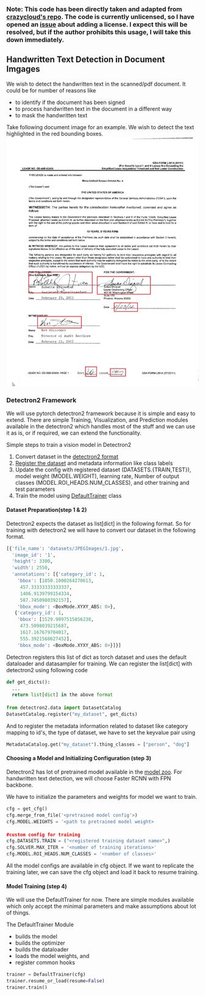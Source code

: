 ### Note: This code has been directly taken and adapted from [crazycloud's repo](https://github.com/crazycloud/Handwritten-text-Detection-Detectron2). The code is currently unlicensed, so I have opened an [issue](https://github.com/crazycloud/Handwritten-text-Detection-Detectron2/issues/1) about adding a license. I expect this will be resolved, but if the author prohibits this usage, I will take this down immediately.

## Handwritten Text Detection in Document Imgages 
We wish to detect the handwritten text in the scanned/pdf document. It could be for number of reasons like

  * to identify if the document has been signed
  * to process handwritten text in the document in a different way
  * to mask the handwritten text
  
Take following document image for an example. We wish to detect the text highlighted in the red bounding boxes.
<img src="handwritten_sample.jpg">

### Detectron2 Framework
We will use pytorch detectron2 framework because it is simple and easy to extend. There are simple Training, Visualization, and Prediction modules available in the detectron2 which handles most of the stuff and we can use it as is, or if required, we can extend the functionality.

Simple steps to train a vision model in Detectron2
  
  1. Convert dataset in the [detectron2 format](https://detectron2.readthedocs.io/tutorials/datasets.html#standard-dataset-dicts)
  2. [Register the dataset](https://detectron2.readthedocs.io/tutorials/datasets.html#register-a-dataset) and metadata information like class labels
  3. Update the config with registered dataset (DATASETS.{TRAIN,TEST}), model weight (MODEL.WEIGHT), learning rate, Number of output classes (MODEL.ROI_HEADS.NUM_CLASSES), and other training and test parameters
  4. Train the model using [DefaultTrainer](https://github.com/facebookresearch/detectron2/blob/master/detectron2/engine/defaults.py) class
  
 
#### Dataset Preparation(step 1 & 2)
Detectron2 expects the dataset as list[dict] in the following format. So for training with detectron2 we will have to convert our dataset in the following format.

```python
[{'file_name': 'datasets/JPEGImages/1.jpg',
  'image_id': '1',
  'height': 3300,
  'width': 2550,
  'annotations': [{'category_id': 1,
    'bbox': [1050.1000264270613,
     457.33333333333337,
     1406.9139799154334,
     587.7450980392157],
    'bbox_mode': <BoxMode.XYXY_ABS: 0>},
   {'category_id': 1,
    'bbox': [1529.9097515856238,
     473.5098039215687,
     1617.167679704017,
     555.3921568627452],
    'bbox_mode': <BoxMode.XYXY_ABS: 0>}]}]
```

Detectron registers this list of dict as torch dataset and uses the default dataloader and datasampler for training. We can register the list[dict] with detectron2 using following code

``` python
def get_dicts():
  ...
  return list[dict] in the above format

from detectron2.data import DatasetCatalog
DatasetCatalog.register("my_dataset", get_dicts)
```

And to register the metadata information related to dataset like category mapping to id's, the type of dataset, we have to set the keyvalue pair using

```python
MetadataCatalog.get("my_dataset").thing_classes = ["person", "dog"]
```

#### Choosing a Model and Initializing Configuration (step 3)

Detectron2 has lot of pretrained model available in the [model zoo](https://github.com/facebookresearch/detectron2/blob/master/MODEL_ZOO.md). For handwritten text detection, we will choose Faster RCNN with FPN backbone. 

We have to initialize the parameters and weights for model we want to train. 

``` python
cfg = get_cfg()
cfg.merge_from_file('<pretrained model config'>)
cfg.MODEL.WEIGHTS = '<path to pretrained model weight>

#custom config for training
cfg.DATASETS.TRAIN = ("<registered training dataset name>",)
cfg.SOLVER.MAX_ITER = '<number of training iterations>'
cfg.MODEL.ROI_HEADS.NUM_CLASSES = '<number of classes>'
```

All the model configs are available in cfg object. If we want to replicate the training later, we can save the cfg object and load it back to resume training.

#### Model Training (step 4)
We will use the DefaultTrainer for now. There are simple modules available which only accept the minimal parameters and make assumptions about lot of things.  

The DefaultTrainer Module 
  * builds the model
  * builds the optimizer
  * builds the dataloader
  * loads the model weights, and
  * register common hooks
  
```python
trainer = DefaultTrainer(cfg) 
trainer.resume_or_load(resume=False)
trainer.train()
```
